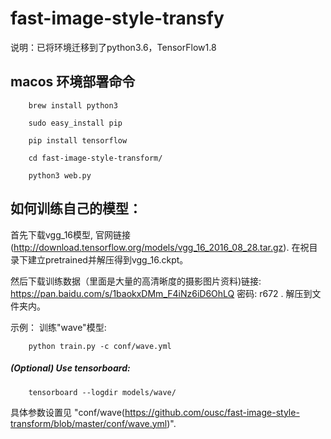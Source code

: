 # fast-image-style-transfy

说明：已将环境迁移到了python3.6，TensorFlow1.8

## macos 环境部署命令
```
    brew install python3

    sudo easy_install pip

    pip install tensorflow

    cd fast-image-style-transform/

    python3 web.py
```

## 如何训练自己的模型：

首先下载vgg_16模型, 官网链接(http://download.tensorflow.org/models/vgg_16_2016_08_28.tar.gz). 在祝目录下建立pretrained并解压得到vgg_16.ckpt。

然后下载训练数据（里面是大量的高清晰度的摄影图片资料)链接: https://pan.baidu.com/s/1baokxDMm_F4iNz6iD6OhLQ 密码: r672
. 解压到文件夹内。

示例：
训练"wave"模型:
```
    python train.py -c conf/wave.yml
```
  
##### (Optional) Use tensorboard:
```
    tensorboard --logdir models/wave/
```
    
具体参数设置见 "conf/wave(https://github.com/ousc/fast-image-style-transform/blob/master/conf/wave.yml)".
